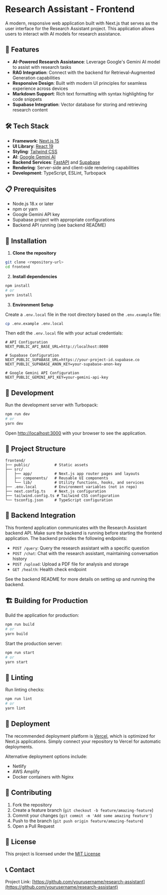 # Research Assistant - Frontend

A modern, responsive web application built with Next.js that serves as the user interface for the Research Assistant project. This application allows users to interact with AI models for research assistance.

## 🚀 Features

- **AI-Powered Research Assistance**: Leverage Google's Gemini AI model to assist with research tasks
- **RAG Integration**: Connect with the backend for Retrieval-Augmented Generation capabilities
- **Responsive Design**: Built with modern UI principles for seamless experience across devices
- **Markdown Support**: Rich text formatting with syntax highlighting for code snippets
- **Supabase Integration**: Vector database for storing and retrieving research content

## 🛠️ Tech Stack

- **Framework**: [Next.js 15](https://nextjs.org/)
- **UI Library**: [React 19](https://react.dev/)
- **Styling**: [Tailwind CSS](https://tailwindcss.com/)
- **AI**: [Google Gemini AI](https://deepmind.google/technologies/gemini/)
- **Backend Services**: [FastAPI](https://fastapi.tiangolo.com/) and [Supabase](https://supabase.com/)
- **Rendering**: Server-side and client-side rendering capabilities
- **Development**: TypeScript, ESLint, Turbopack

## 📋 Prerequisites

- Node.js 18.x or later
- npm or yarn
- Google Gemini API key
- Supabase project with appropriate configurations
- Backend API running (see backend README)

## 🔧 Installation

1. **Clone the repository**

```bash
git clone <repository-url>
cd frontend
```

2. **Install dependencies**

```bash
npm install
# or
yarn install
```

3. **Environment Setup**

Create a `.env.local` file in the root directory based on the `.env.example` file:

```bash
cp .env.example .env.local
```

Then edit the `.env.local` file with your actual credentials:

```
# API Configuration
NEXT_PUBLIC_API_BASE_URL=http://localhost:8000

# Supabase Configuration
NEXT_PUBLIC_SUPABASE_URL=https://your-project-id.supabase.co
NEXT_PUBLIC_SUPABASE_ANON_KEY=your-supabase-anon-key

# Google Gemini API Configuration
NEXT_PUBLIC_GEMINI_API_KEY=your-gemini-api-key
```

## 🚀 Development

Run the development server with Turbopack:

```bash
npm run dev
# or
yarn dev
```

Open [http://localhost:3000](http://localhost:3000) with your browser to see the application.

## 📁 Project Structure

```
frontend/
├── public/           # Static assets
├── src/
│   ├── app/          # Next.js app router pages and layouts
│   ├── components/   # Reusable UI components
│   └── lib/          # Utility functions, hooks, and services
├── .env.local        # Environment variables (not in repo)
├── next.config.ts    # Next.js configuration
├── tailwind.config.ts # Tailwind CSS configuration
└── tsconfig.json     # TypeScript configuration
```

## 🔄 Backend Integration

This frontend application communicates with the Research Assistant backend API. Make sure the backend is running before starting the frontend application. The backend provides the following endpoints:

- `POST /query`: Query the research assistant with a specific question
- `POST /chat`: Chat with the research assistant, maintaining conversation history
- `POST /upload`: Upload a PDF file for analysis and storage
- `GET /health`: Health check endpoint

See the backend README for more details on setting up and running the backend.

## 🏗️ Building for Production

Build the application for production:

```bash
npm run build
# or
yarn build
```

Start the production server:

```bash
npm run start
# or
yarn start
```

## 🧪 Linting

Run linting checks:

```bash
npm run lint
# or
yarn lint
```

## 🚢 Deployment

The recommended deployment platform is [Vercel](https://vercel.com/), which is optimized for Next.js applications. Simply connect your repository to Vercel for automatic deployments.

Alternative deployment options include:
- Netlify
- AWS Amplify
- Docker containers with Nginx

## 🤝 Contributing

1. Fork the repository
2. Create a feature branch (`git checkout -b feature/amazing-feature`)
3. Commit your changes (`git commit -m 'Add some amazing feature'`)
4. Push to the branch (`git push origin feature/amazing-feature`)
5. Open a Pull Request

## 📄 License

This project is licensed under the [MIT License](LICENSE)

## 📞 Contact

Project Link: [https://github.com/yourusername/research-assistant](https://github.com/yourusername/research-assistant)
